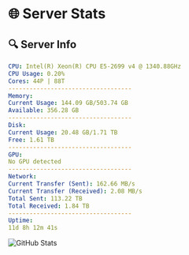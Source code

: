 # 🌐 Server Stats
## 🔍 Server Info
```yaml
CPU: Intel(R) Xeon(R) CPU E5-2699 v4 @ 1340.88GHz
CPU Usage: 0.20%
Cores: 44P | 88T
-----------------------------------
Memory:
Current Usage: 144.09 GB/503.74 GB
Available: 356.28 GB
-----------------------------------
Disk:
Current Usage: 20.48 GB/1.71 TB
Free: 1.61 TB
-----------------------------------
GPU:
No GPU detected
-----------------------------------
Network:
Current Transfer (Sent): 162.66 MB/s
Current Transfer (Received): 2.08 MB/s
Total Sent: 113.22 TB
Total Received: 1.84 TB
-----------------------------------
Uptime:
11d 8h 12m 41s
```
![GitHub Stats](https://img.shields.io/badge/Updated-2025-02-19_06:55:59-blue)
